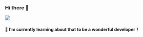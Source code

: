 ### Hi there 👋

<img src="https://github-readme-stats.vercel.app/api?username=zhanjinfeng&show_icons=true&icon_color=0366d6&text_color=24292e&bg_color=ffffff&hide_title=true" />

#### 🌱 I’m currently learning about that to be a wonderful developer！ 

<!--
**zhanjinfeng/zhanjinfeng** is a ✨ _special_ ✨ repository because its `README.md` (this file) appears on your GitHub profile.

Here are some ideas to get you started:

- 🔭 I’m currently working on ...
- 🌱 I’m currently learning ...
- 👯 I’m looking to collaborate on ...
- 🤔 I’m looking for help with ...
- 💬 Ask me about ...
- 📫 How to reach me: ...
- 😄 Pronouns: ...
- ⚡ Fun fact: ...
-->
